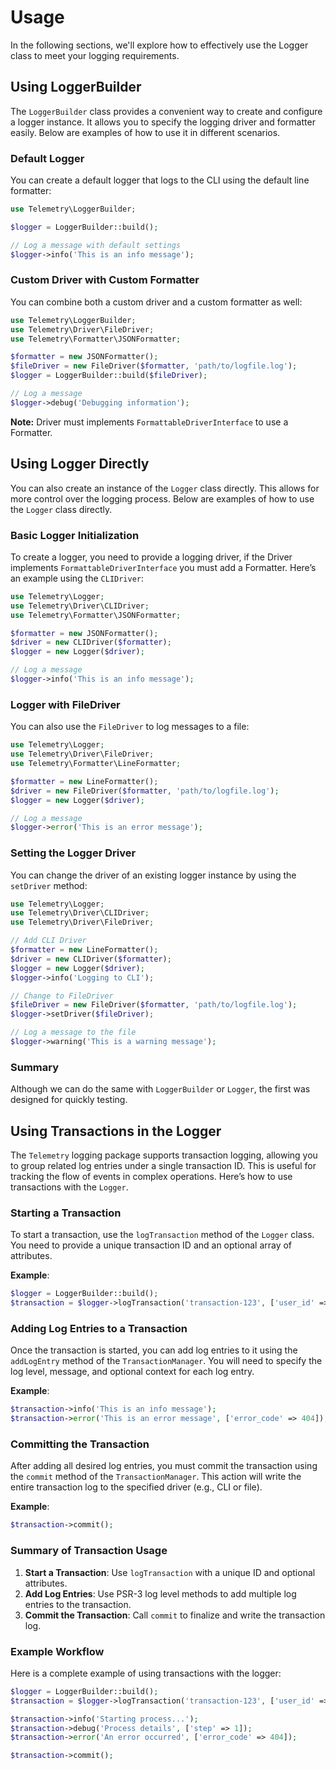 # Usage

In the following sections, we'll explore how to effectively use the Logger class to meet your logging requirements.

## Using LoggerBuilder

The `LoggerBuilder` class provides a convenient way to create and configure a logger instance. It allows you to specify the logging driver and formatter easily. Below are examples of how to use it in different scenarios.

### Default Logger

You can create a default logger that logs to the CLI using the default line formatter:

```php
use Telemetry\LoggerBuilder;

$logger = LoggerBuilder::build();

// Log a message with default settings
$logger->info('This is an info message');
```

### Custom Driver with Custom Formatter

You can combine both a custom driver and a custom formatter as well:

```php
use Telemetry\LoggerBuilder;
use Telemetry\Driver\FileDriver;
use Telemetry\Formatter\JSONFormatter;

$formatter = new JSONFormatter();
$fileDriver = new FileDriver($formatter, 'path/to/logfile.log');
$logger = LoggerBuilder::build($fileDriver);

// Log a message
$logger->debug('Debugging information');
```

__Note:__ Driver must implements `FormattableDriverInterface` to use a Formatter.

## Using Logger Directly

You can also create an instance of the `Logger` class directly. This allows for more control over the logging process. Below are examples of how to use the `Logger` class directly.

### Basic Logger Initialization

To create a logger, you need to provide a logging driver, if the Driver implements `FormattableDriverInterface` you must add a Formatter. Here’s an example using the `CLIDriver`:

```php
use Telemetry\Logger;
use Telemetry\Driver\CLIDriver;
use Telemetry\Formatter\JSONFormatter;

$formatter = new JSONFormatter();
$driver = new CLIDriver($formatter);
$logger = new Logger($driver);

// Log a message
$logger->info('This is an info message');
```

### Logger with FileDriver

You can also use the `FileDriver` to log messages to a file:

```php
use Telemetry\Logger;
use Telemetry\Driver\FileDriver;
use Telemetry\Formatter\LineFormatter;

$formatter = new LineFormatter();
$driver = new FileDriver($formatter, 'path/to/logfile.log');
$logger = new Logger($driver);

// Log a message
$logger->error('This is an error message');
```

### Setting the Logger Driver

You can change the driver of an existing logger instance by using the `setDriver` method:

```php
use Telemetry\Logger;
use Telemetry\Driver\CLIDriver;
use Telemetry\Driver\FileDriver;

// Add CLI Driver
$formatter = new LineFormatter();
$driver = new CLIDriver($formatter);
$logger = new Logger($driver);
$logger->info('Logging to CLI');

// Change to FileDriver
$fileDriver = new FileDriver($formatter, 'path/to/logfile.log');
$logger->setDriver($fileDriver);

// Log a message to the file
$logger->warning('This is a warning message');
```
### Summary
Although we can do the same with `LoggerBuilder` or `Logger`, the first was designed for quickly testing.

## Using Transactions in the Logger

The `Telemetry` logging package supports transaction logging, allowing you to group related log entries under a single transaction ID. This is useful for tracking the flow of events in complex operations. Here’s how to use transactions with the `Logger`.

### Starting a Transaction

To start a transaction, use the `logTransaction` method of the `Logger` class. You need to provide a unique transaction ID and an optional array of attributes.

**Example**:

```php
$logger = LoggerBuilder::build();
$transaction = $logger->logTransaction('transaction-123', ['user_id' => 1]);
```

### Adding Log Entries to a Transaction

Once the transaction is started, you can add log entries to it using the `addLogEntry` method of the `TransactionManager`. You will need to specify the log level, message, and optional context for each log entry.

**Example**:

```php
$transaction->info('This is an info message');
$transaction->error('This is an error message', ['error_code' => 404]);
```

### Committing the Transaction

After adding all desired log entries, you must commit the transaction using the `commit` method of the `TransactionManager`. This action will write the entire transaction log to the specified driver (e.g., CLI or file).

**Example**:

```php
$transaction->commit();
```

### Summary of Transaction Usage

1. **Start a Transaction**: Use `logTransaction` with a unique ID and optional attributes.
2. **Add Log Entries**: Use PSR-3 log level methods to add multiple log entries to the transaction.
3. **Commit the Transaction**: Call `commit` to finalize and write the transaction log.

### Example Workflow

Here is a complete example of using transactions with the logger:

```php
$logger = LoggerBuilder::build();
$transaction = $logger->logTransaction('transaction-123', ['user_id' => 1]);

$transaction->info('Starting process...');
$transaction->debug('Process details', ['step' => 1]);
$transaction->error('An error occurred', ['error_code' => 404]);

$transaction->commit();
```